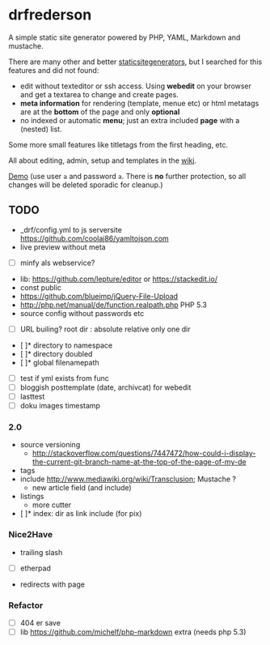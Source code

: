 drfrederson
=====

A simple static site generator powered by PHP, YAML, Markdown and mustache.

There are many other and better [staticsitegenerators](http://staticsitegenerators.net), but I searched for this features and did not found:

* edit without texteditor or ssh access. Using __webedit__ on your browser and get a textarea to change and create pages.
* __meta information__ for rendering (template, menue etc) or html metatags are at the __bottom__ of the page and only __optional__
* no indexed or automatic __menu__; just an extra included __page__ with a (nested) list.

Some more small features like titletags from the first heading, etc.

All about editing, admin, setup and templates in the [wiki](https://github.com/klml/drfrederson/wiki/drfrederson).


[Demo](http://drf.grus.uberspace.de/admin) (use user `a` and password `a`. There is __no__ further protection, so all changes will be deleted sporadic for cleanup.)


## TODO

- _drf/config.yml to js serversite https://github.com/coolaj86/yamltojson.com
- live preview without meta
- [ ] minfy als webservice?
- lib: https://github.com/lepture/editor or https://stackedit.io/
- const public
- https://github.com/blueimp/jQuery-File-Upload
- http://php.net/manual/de/function.realpath.php PHP 5.3
- source config without passwords etc
- [ ] URL builing? root dir : absolute relative only one dir
- [ ]* directory to namespace
- [ ]* directory doubled
- [ ]* global filenamepath
- [ ] test if yml exists from func
- [ ] bloggish posttemplate (date, archivcat) for webedit
- [ ] lasttest
- [ ] doku images timestamp

### 2.0
- source versioning
  - http://stackoverflow.com/questions/7447472/how-could-i-display-the-current-git-branch-name-at-the-top-of-the-page-of-my-de
- tags
- include http://www.mediawiki.org/wiki/Transclusion; Mustache ?
    - new article field (and include)
- listings
    - more cutter
- [ ]* index: dir as link include (for pix)

### Nice2Have
- trailing slash
- [ ] etherpad
- redirects with page

### Refactor

- [ ] 404 er save
- [ ] lib https://github.com/michelf/php-markdown extra (needs php 5.3)
